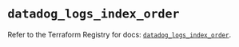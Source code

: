 # `datadog_logs_index_order`

Refer to the Terraform Registry for docs: [`datadog_logs_index_order`](https://registry.terraform.io/providers/datadog/datadog/3.57.0/docs/resources/logs_index_order).
